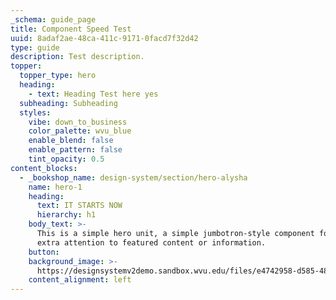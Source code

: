 ```yaml
---
_schema: guide_page
title: Component Speed Test
uuid: 8adaf2ae-48ca-411c-9171-0facd7f32d42
type: guide
description: Test description.
topper:
  topper_type: hero
  heading:
    - text: Heading Test here yes
  subheading: Subheading
  styles:
    vibe: down_to_business
    color_palette: wvu_blue
    enable_blend: false
    enable_pattern: false
    tint_opacity: 0.5
content_blocks:
  - _bookshop_name: design-system/section/hero-alysha
    name: hero-1
    heading:
      text: IT STARTS NOW
      hierarchy: h1
    body_text: >-
      This is a simple hero unit, a simple jumbotron-style component for calling
      extra attention to featured content or information.
    button:
    background_image: >-
      https://designsystemv2demo.sandbox.wvu.edu/files/e4742958-d585-48b8-ade6-7f45ab929897/1780x1780?cb=e85e7133d3b969f2d6ad263a5f8a5051
    content_alignment: left
---
```

